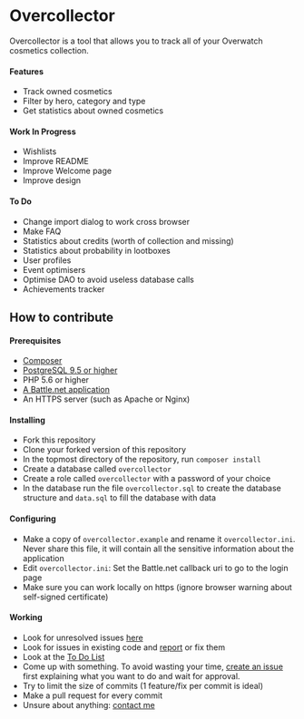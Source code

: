 # Overcollector
Overcollector is a tool that allows you to track all of your Overwatch cosmetics collection.  

#### Features
- Track owned cosmetics
- Filter by hero, category and type
- Get statistics about owned cosmetics

#### Work In Progress
- Wishlists
- Improve README
- Improve Welcome page
- Improve design

#### To Do
- Change import dialog to work cross browser
- Make FAQ
- Statistics about credits (worth of collection and missing)
- Statistics about probability in lootboxes
- User profiles
- Event optimisers
- Optimise DAO to avoid useless database calls
- Achievements tracker


## How to contribute

#### Prerequisites
- [Composer](https://getcomposer.org/doc/00-intro.md)
- [PostgreSQL 9.5 or higher](https://www.postgresql.org/download/)
- PHP 5.6 or higher
- [A Battle.net application](https://dev.battle.net/)
- An HTTPS server (such as Apache or Nginx)

#### Installing
- Fork this repository
- Clone your forked version of this repository
- In the topmost directory of the repository, run `composer install`
- Create a database called `overcollector`
- Create a role called `overcollector` with a password of your choice
- In the database run the file `overcollector.sql` to create the database structure and `data.sql` to fill the database with data

#### Configuring
- Make a copy of `overcollector.example` and rename it `overcollector.ini`. Never share this file, it will contain all the sensitive information about the application
- Edit `overcollector.ini`: Set the Battle.net callback uri to go to the login page
- Make sure you can work locally on https (ignore browser warning about self-signed certificate)

#### Working
- Look for unresolved issues [here](https://github.com/Tititesouris/Overcollector/issues)
- Look for issues in existing code and [report](https://github.com/Tititesouris/Overcollector/issues) or fix them
- Look at the [To Do List](https://github.com/Tititesouris/Overcollector#to-do)
- Come up with something. To avoid wasting your time, [create an issue](https://github.com/Tititesouris/Overcollector/issues) first explaining what you want to do and wait for approval.
- Try to limit the size of commits (1 feature/fix per commit is ideal)
- Make a pull request for every commit
- Unsure about anything: [contact me](mailto:support@overcollector.com?subject=[Dev] )